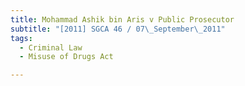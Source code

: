```yaml
---
title: Mohammad Ashik bin Aris v Public Prosecutor 
subtitle: "[2011] SGCA 46 / 07\_September\_2011"
tags:
  - Criminal Law
  - Misuse of Drugs Act

---
```


